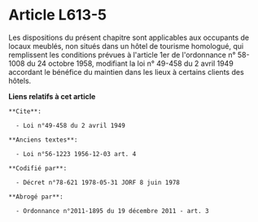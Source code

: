 # Article L613-5

Les dispositions du présent chapitre sont applicables aux occupants de locaux meublés, non situés dans un hôtel de tourisme
homologué, qui remplissent les conditions prévues à l'article 1er de l'ordonnance n° 58-1008 du 24 octobre 1958, modifiant la
loi n° 49-458 du 2 avril 1949 accordant le bénéfice du maintien dans les lieux à certains clients des hôtels.

**Liens relatifs à cet article**

	**Cite**:

	  - Loi n°49-458 du 2 avril 1949

	**Anciens textes**:

	  - Loi n°56-1223 1956-12-03 art. 4

	**Codifié par**:

	  - Décret n°78-621 1978-05-31 JORF 8 juin 1978

	**Abrogé par**:

	  - Ordonnance n°2011-1895 du 19 décembre 2011 - art. 3
